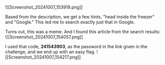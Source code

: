 ![[Screenshot_20241007_153919.png]]


Based from the description, we get a few hints, "head inside the freezer" and "Google." This led me to search exactly just that in Google.

Turns out, this was a meme. And I found this article from the search results:
![[Screenshot_20241007_154057.png]]

I used that code, **241543903**, as the password in the link given in the challenge, and we end up with an easy flag.
![[Screenshot_20241007_154217.png]]